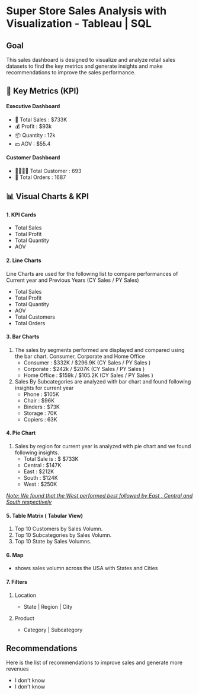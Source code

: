 # Super Store Sales Analysis with Visualization - Tableau | SQL 

## Goal 
 This sales dashboard is designed to visualize and analyze retail sales datasets to find the key metrics and generate insights and make recommendations to improve the sales performance.


## 📌 Key Metrics (KPI)
#### Executive Dashboard 
* 🚀 Total Sales : $733K
* 💰 Profit : $93k
* 📦 Quantity : 12k
* 💵 AOV : $55.4

#### Customer Dashboard 
* 👨‍👩‍👧‍👦 Total Customer : 693 
* 🛒 Total Orders : 1687

## 📊 Visual Charts & KPI

#### 1. KPI Cards
* Total Sales
* Total Profit
* Total Quantity
* AOV

#### 2. Line Charts 
Line Charts are used for the following list to compare performances of Current year and Previous Years (CY Sales / PY Sales)
* Total Sales 
* Total Profit
* Total Quantity
* AOV
* Total Customers
* Total Orders

#### 3. Bar Charts
1. The sales by segments performed are displayed and compared using the bar chart.  Consumer, Corporate and Home Office
   - Consumer : $332K / $296.9K (CY Sales / PY Sales )
   - Corporate : $242k / $207K (CY Sales / PY Sales )
   - Home Office : $159k / $105.2K (CY Sales / PY Sales )
2. Sales By Subcategories are analyzed with bar chart and found following insights for current year 
   - Phone : $105K 
   - Chair : $96K
   - Binders : $73K
   - Storage : 70K 
   - Copiers : 63K
  
#### 4. Pie Chart 
1. Sales by region for current year is analyzed with pie chart and we found following insights.
   - Total Sale is : $ $733K
   - Central : $147K
   - East : $212K
   - South : $124K
   - West : $250K

*<ins>Note: We found that the West performed best followed by East , Central and South respectively</ins>*

#### 5. Table Matrix ( Tabular View) 
1. Top 10 Customers by Sales Volumn.
2. Top 10 Subcategories by Sales Volumn.
3. Top 10 State by Sales Volumns.

#### 6. Map
* shows sales volumn across the USA with States and Cities

#### 7. Filters 
1. Location
   * State | Region | City
  
3. Product
   * Category | Subcategory
  
## Recommendations 
Here is the list of recommendations to improve sales and generate more revenues 
* I don't know
* I don't know  
   










